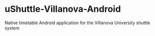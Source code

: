 # uShuttle-Villanova-Android
Native timetable Android application for the Villanova University shuttle system
